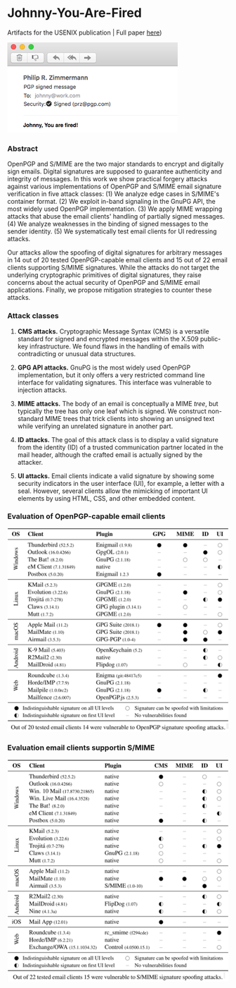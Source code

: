 # Johnny-You-Are-Fired
Artifacts for the USENIX publication | Full paper [here](https://TBD))

![Forged PGP signature of Phil Zimmermann](assets/forged.png)

### Abstract
OpenPGP and S/MIME are the two major standards to encrypt and digitally sign emails. Digital signatures are supposed to guarantee authenticity and integrity of messages. In this work we show practical forgery attacks against various implementations of OpenPGP and S/MIME email signature verification in five attack classes: (1) We analyze edge cases in S/MIME's container format. (2) We exploit in-band signaling in the GnuPG API, the most widely used OpenPGP implementation. (3) We apply MIME wrapping attacks that abuse the email clients' handling of partially signed messages. (4) We analyze weaknesses in the binding of signed messages to the sender identity. (5) We systematically test email clients for UI redressing attacks.

Our attacks allow the spoofing of digital signatures for arbitrary messages in 14 out of 20 tested OpenPGP-capable email clients and 15 out of 22 email clients supporting S/MIME signatures. While the attacks do not target the underlying cryptographic primitives of digital signatures, they raise concerns about the actual security of OpenPGP and S/MIME email applications. Finally, we propose mitigation strategies to counter these attacks.

### Attack classes

1. **CMS attacks.** Cryptographic Message Syntax (CMS) is a versatile standard for signed and encrypted messages within the X.509 public-key infrastructure. We found flaws in the handling of emails with contradicting or unusual data structures.

2. **GPG API attacks.** GnuPG is the most widely used OpenPGP implementation, but it only offers a very restricted command line interface for validating signatures. This interface was vulnerable to injection attacks.

3. **MIME attacks.** The body of an email is conceptually a MIME *tree*, but typically the tree has only one leaf which is signed. We construct non-standard MIME trees that trick clients into showing an unsigned text while verifying an unrelated signature in another part.

4. **ID attacks.** The goal of this attack class is to display a valid signature from the identity (ID) of a trusted communication partner located in the mail header, although the crafted email is actually signed by the attacker.

5. **UI attacks.** Email clients indicate a valid signature by showing some security indicators in the user interface (UI), for example, a letter with a seal. However, several clients allow the mimicking of important UI elements by using HTML, CSS, and other embedded content.

### Evaluation of OpenPGP-capable email clients
![Evaluation of OpenPGP-capable email clients](assets/eval-pgp.png)

### Evaluation email clients supportin S/MIME
![Evaluation email clients supportin S/MIME](assets/eval-smime.png)
